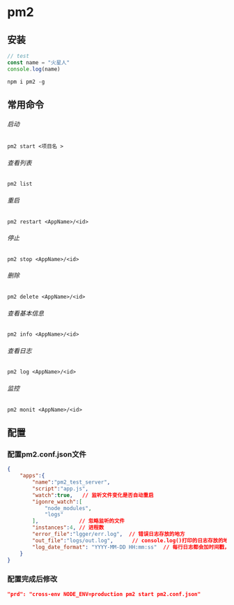 # pm2

## 安装

```javascript
// test
const name = "火星人"
console.log(name)
```

```shell
npm i pm2 -g
```

## 常用命令

###### 启动

```shell
pm2 start <项目名 >
```

###### 查看列表

```shell
pm2 list
```

###### 重启

```shell
pm2 restart <AppName>/<id>
```

###### 停止

```shell
pm2 stop <AppName>/<id>
```

###### 删除

```shell
pm2 delete <AppName>/<id>
```

###### 查看基本信息

```shell
pm2 info <AppName>/<id>
```

###### 查看日志

```shell
pm2 log <AppName>/<id>
```

###### 监控

```shell
pm2 monit <AppName>/<id>
```

## 配置

### 配置pm2.conf.json文件

```json
{
    "apps":{
        "name":"pm2_test_server",
        "script":"app.js",
        "watch":true,   // 监听文件变化是否自动重启
        "igonre_watch":[
            "node_modules",
            "logs"
        ],             // 忽略监听的文件
        "instances":4, // 进程数
        "error_file":"lgger/err.log",  // 错误日志存放的地方
        "out_file":"logs/out.log",      // console.log()打印的日志存放的地方
        "log_date_format": "YYYY-MM-DD HH:mm:ss"  // 每行日志都会加时间戳，如下
    }
}
```
### 配置完成后修改

```json
"prd": "cross-env NODE_ENV=production pm2 start pm2.conf.json"
```


